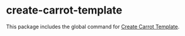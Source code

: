 # create-carrot-template

This package includes the global command for
[Create Carrot Template](https://github.com/carrot-kpi/create-carrot-template).

